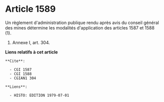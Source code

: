 # Article 1589

Un règlement d'administration publique rendu après avis du conseil général des mines détermine les modalités d'application
des articles 1587 et 1588 (1).

1)  Annexe I, art. 304.

**Liens relatifs à cet article**

	**Cite**:

	  - CGI 1587
	  - CGI 1588
	  - CGIAN1 304

	**Liens**:

	  - HISTO: EDITION 1979-07-01
